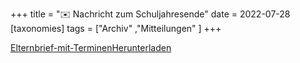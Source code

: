 +++
title = "✉️ Nachricht zum Schuljahresende"
date = 2022-07-28
[taxonomies]
tags = ["Archiv" ,"Mitteilungen" ]
+++

[Elternbrief-mit-Terminen](https://volksschule-partenkirchen.de/wp-content/uploads/Elternbrief-mit-Terminen.pdf)[Herunterladen](https://volksschule-partenkirchen.de/wp-content/uploads/Elternbrief-mit-Terminen.pdf)

